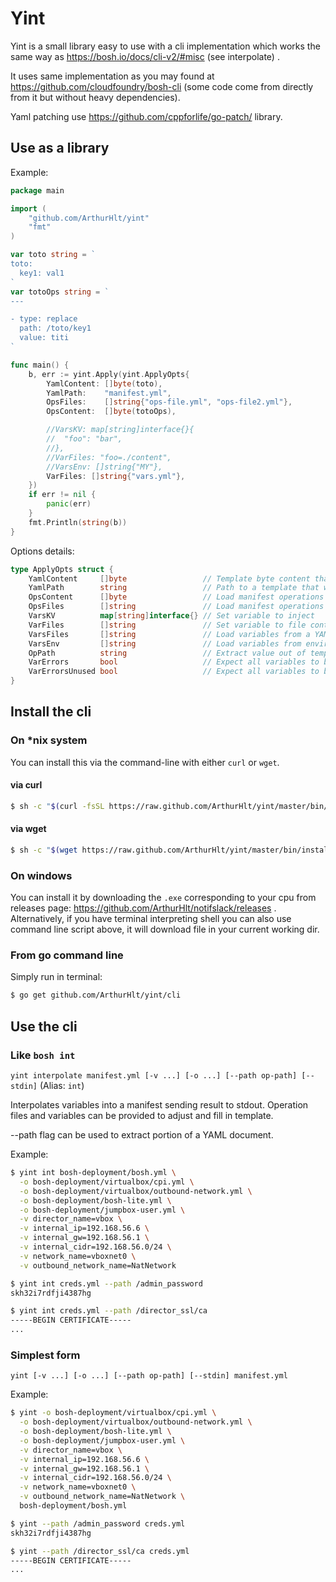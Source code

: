 # Yint

Yint is a small library easy to use with a cli implementation which works the same way as https://bosh.io/docs/cli-v2/#misc (see interpolate) .

It uses same implementation as you may found at https://github.com/cloudfoundry/bosh-cli (some code come from directly from 
it but without heavy dependencies).

Yaml patching use https://github.com/cppforlife/go-patch/ library.


## Use as a library

Example:

```go
package main

import (
	"github.com/ArthurHlt/yint"
	"fmt"
)

var toto string = `
toto:
  key1: val1
`
var totoOps string = `
---

- type: replace
  path: /toto/key1
  value: titi
`

func main() {
	b, err := yint.Apply(yint.ApplyOpts{
		YamlContent: []byte(toto),
		YamlPath:    "manifest.yml",
		OpsFiles:    []string{"ops-file.yml", "ops-file2.yml"},
		OpsContent:  []byte(totoOps),

		//VarsKV: map[string]interface{}{
		//	"foo": "bar",
		//},
		//VarFiles: "foo=./content",
		//VarsEnv: []string{"MY"},
		VarFiles: []string{"vars.yml"},
	})
	if err != nil {
		panic(err)
	}
	fmt.Println(string(b))
}
```

Options details:

```go
type ApplyOpts struct {
	YamlContent     []byte                 // Template byte content that will be interpolated (will be append to YamlPath if exists)
	YamlPath        string                 // Path to a template that will be interpolated (will be append to YamlContent if not empty)
	OpsContent      []byte                 // Load manifest operations from byte content (will be append with loaded OpsFiles if exists)
	OpsFiles        []string               // Load manifest operations from one or more YAML file(s) (will be append with loaded OpsContent if exists)
	VarsKV          map[string]interface{} // Set variable to inject
	VarFiles        []string               // Set variable to file contents
	VarsFiles       []string               // Load variables from a YAML file
	VarsEnv         []string               // Load variables from environment variables (e.g.: 'MY' to load MY_var=value)
	OpPath          string                 // Extract value out of template (e.g.: /private_key)
	VarErrors       bool                   // Expect all variables to be found, otherwise error
	VarErrorsUnused bool                   // Expect all variables to be used, otherwise error
}
```

## Install the cli


### On *nix system

You can install this via the command-line with either `curl` or `wget`.

#### via curl

```bash
$ sh -c "$(curl -fsSL https://raw.github.com/ArthurHlt/yint/master/bin/install.sh)"
```

#### via wget

```bash
$ sh -c "$(wget https://raw.github.com/ArthurHlt/yint/master/bin/install.sh -O -)"
```

### On windows

You can install it by downloading the `.exe` corresponding to your cpu from releases page: https://github.com/ArthurHlt/notifslack/releases .
Alternatively, if you have terminal interpreting shell you can also use command line script above, it will download file in your current working dir.

### From go command line

Simply run in terminal:

```bash
$ go get github.com/ArthurHlt/yint/cli
```

## Use the cli

### Like `bosh int`

`yint interpolate manifest.yml [-v ...] [-o ...] [--path op-path] [--stdin]` (Alias: `int`)

Interpolates variables into a manifest sending result to stdout. Operation files and variables can be provided to adjust and fill in template.

--path flag can be used to extract portion of a YAML document.

Example:
```bash
$ yint int bosh-deployment/bosh.yml \
  -o bosh-deployment/virtualbox/cpi.yml \
  -o bosh-deployment/virtualbox/outbound-network.yml \
  -o bosh-deployment/bosh-lite.yml \
  -o bosh-deployment/jumpbox-user.yml \
  -v director_name=vbox \
  -v internal_ip=192.168.56.6 \
  -v internal_gw=192.168.56.1 \
  -v internal_cidr=192.168.56.0/24 \
  -v network_name=vboxnet0 \
  -v outbound_network_name=NatNetwork

$ yint int creds.yml --path /admin_password
skh32i7rdfji4387hg

$ yint int creds.yml --path /director_ssl/ca
-----BEGIN CERTIFICATE-----
...
```

### Simplest form

`yint [-v ...] [-o ...] [--path op-path] [--stdin] manifest.yml`

Example:
```bash
$ yint -o bosh-deployment/virtualbox/cpi.yml \
  -o bosh-deployment/virtualbox/outbound-network.yml \
  -o bosh-deployment/bosh-lite.yml \
  -o bosh-deployment/jumpbox-user.yml \
  -v director_name=vbox \
  -v internal_ip=192.168.56.6 \
  -v internal_gw=192.168.56.1 \
  -v internal_cidr=192.168.56.0/24 \
  -v network_name=vboxnet0 \
  -v outbound_network_name=NatNetwork \
  bosh-deployment/bosh.yml

$ yint --path /admin_password creds.yml
skh32i7rdfji4387hg

$ yint --path /director_ssl/ca creds.yml
-----BEGIN CERTIFICATE-----
...
```

